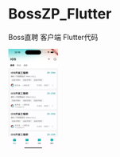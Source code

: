 # BossZP_Flutter
 Boss直聘 客户端 Flutter代码

<img src="./preview/pic.16.44.png" alt="pic.16.44" width="100" height="200" />
